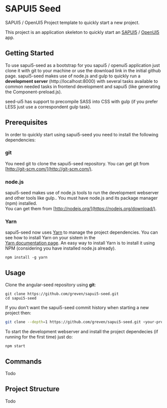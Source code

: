 # SAPUI5 Seed

SAPUI5 / OpenUI5  Project template to quickly start a new project.

This project is an application skeleton to quickly start 
an [SAPUI5](https://sapui5.netweaver.ondemand.com/sdk/) / [OpenUI5](https://openui5.hana.ondemand.com/) app.

## Getting Started

To use sapui5-seed as a bootstrap for you sapui5 / openui5 application just clone it with git to 
your machine or use the download link in the initial github page. sapui5-seed makes use of node.js and 
gulp to quickly run a **development server** (http://localhost:8000) with several tasks available to 
common needed tasks in frontend development and sapui5 (like generating the Component-preload.js).

seed-ui5 has support to precompile SASS into CSS with gulp (if you prefer LESS just use a 
correspondent gulp task).

## Prerequisites

In order to quickly start using sapui5-seed you need to install the following dependencies:

### git

You need git to clone the sapui5-seed repository.
You can get git from [http://git-scm.com/](http://git-scm.com/).

### node.js

sapui5-seed makes use of node.js tools to run the development webserver and other tools like gulp.. 
You must have node.js and its package manager (npm) installed.  
You can get them from [http://nodejs.org/](https://nodejs.org/download/).

### Yarn

sapui5-seed now uses [Yarn](https://yarnpkg.com/) to manage the project dependencies. 
You can see how to install Yarn on your sistem in the  
[Yarn documentation page](https://yarnpkg.com/en/docs/install). 
An easy way to install Yarn is to install it using NPM (considering you have installed node.js already).

```
npm install -g yarn
```


## Usage

Clone the angular-seed repository using **git**:

```
git clone https://github.com/greven/sapui5-seed.git
cd sapui5-seed
```

If you don't want the sapui5-seed commit history when starting a new project then:

```bash
git clone --depth=1 https://github.com/greven/sapui5-seed.git <your-project-name>
```

To start the development webserver and install the project dependecies (if running for the first time) just do:

```
npm start
```

## Commands
Todo

## Project Structure
Todo
